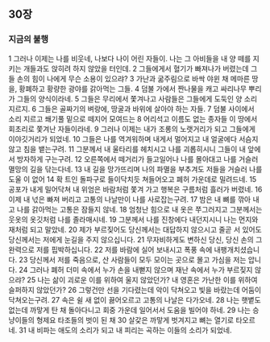 ## 30장
### 지금의 불행
1 그러나 이제는 나를 비웃네, 나보다 나이 어린 자들이. 나는 그 아비들을 내 양 떼를 지키는 개들과도 앉히려 하지 않았을 터인데.
2 그들에게서 혈기가 빠져나가 버렸는데 그들 손의 힘이 나에게 무슨 소용이 있으랴?
3 가난과 굶주림으로 바싹 야윈 채 메마른 땅을, 황폐하고 황량한 광야를 갉아먹는 그들.
4 덤불 가에서 짠나물을 캐고 싸리나무 뿌리가 그들의 양식이라네.
5 그들은 무리에서 쫓겨나고 사람들은 그들에게 도둑인 양 소리 지르지.
6 그들은 골짜기의 벼랑에, 땅굴과 바위에 살아야 하는 자들.
7 덤불 사이에서 소리 지르고 쐐기풀 밑으로 떼지어 모여드는
8 어리석고 이름도 없는 종자들 이 땅에서 회초리로 쫓겨난 자들이라네.
9 그러나 이제는 내가 조롱의 노랫거리가 되고 그들에게 이야깃거리가 되었네.
10 그들은 나를 역겨워하며 내게서 멀어지고 내 얼굴에다 서슴지 않고 침을 뱉는구려.
11 그분께서 내 울타리를 헤치시고 나를 괴롭히시니 그들이 내 앞에서 방자하게 구는구려.
12 오른쪽에서 떼거리가 들고일어나 나를 몰아대고 나를 거슬러 멸망의 길을 닦는다네.
13 내 길을 망가뜨리며 나의 파멸을 부추겨도 저들을 거슬러 나를 도울 이 없어
14 확 트인 돌파구로 들이닥치듯 쳐들어오고 폐허 가운데로 밀려드네.
15 공포가 내게 밀어닥쳐 내 위엄은 바람처럼 쫓겨 가고 행복은 구름처럼 흘러가 버렸네.
16 이제 내 넋은 빠져 버리고 고통의 나날만이 나를 사로잡는구려.
17 밤은 내 뼈를 깎아 내고 나를 갉아먹는 고통은 잠들지 않네.
18 엄청난 힘으로 내 옷은 쭈그러지고 그분께서는 웃옷의 옷깃처럼 나를 졸라매시네.
19 그분께서 나를 진창에다 내던지시니 나는 먼지와 재처럼 되고 말았네.
20 제가 부르짖어도 당신께서는 대답하지 않으시고 줄곧 서 있어도 당신께서는 저에게 눈길을 주지 않으십니다.
21 무자비하게도 변하신 당신, 당신 손의 그 완력으로 저를 핍박하십니다.
22 저를 바람에 실어 보내시고 폭풍 속에 내팽개치셨습니다.
23 당신께서 저를 죽음으로, 산 사람들이 모두 모이는 곳으로 몰고 가심을 저는 압니다.
24 그러나 폐허 더미 속에서 누가 손을 내뻗지 않으며 재난 속에서 누가 부르짖지 않으랴?
25 나는 삶이 괴로운 이를 위하여 울지 않았던가? 내 영혼은 가난한 이를 위하여 슬퍼하지 않았던가?
26 그렇건만 선을 기다렸는데 악이 닥쳐오고 빛을 바랐는데 어둠이 닥쳐오는구려.
27 속은 쉴 새 없이 끓어오르고 고통의 나날은 다가오네.
28 나는 햇볕도 없는데 까맣게 탄 채 돌아다니고 회중 가운데 일어서서 도움을 빌어야 하네.
29 나는 승냥이들의 형제요 타조들의 벗이 된 채
30 살갗은 까맣게 벗겨지고 뼈는 열기로 타오르네.
31 내 비파는 애도의 소리가 되고 내 피리는 곡하는 이들의 소리가 되었네.
